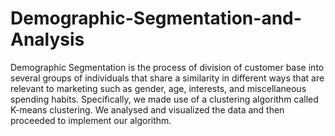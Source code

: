 # Demographic-Segmentation-and-Analysis

Demographic Segmentation is the process of division of customer base into 
several groups of individuals that share a similarity in different ways that are 
relevant to marketing such as gender, age, interests, and miscellaneous 
spending habits. 
Specifically, we made use of a 
clustering algorithm called K-means clustering. We analysed and visualized 
the data and then proceeded to implement our algorithm.

